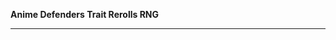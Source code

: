 **Anime Defenders Trait Rerolls RNG**
_________________________________________________________________________________________________________________________________________________
